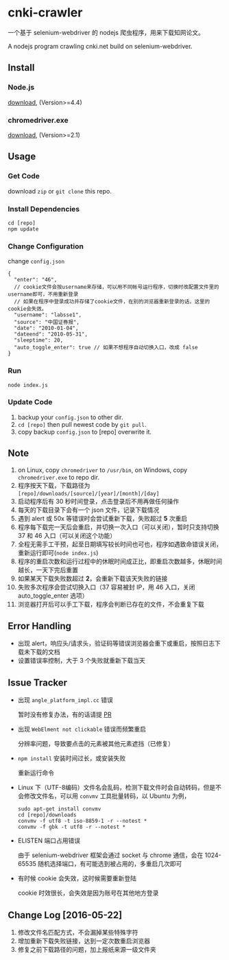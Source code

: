 # cnki-crawler

一个基于 selenium-webdriver 的 nodejs 爬虫程序，用来下载知网论文。

A nodejs program crawling cnki.net build on selenium-webdriver.

## Install

### Node.js

[download](https://nodejs.org/), (Version>=4.4)

### chromedriver.exe

[download](http://chromedriver.storage.googleapis.com/index.html), (Version>=2.1)

## Usage

### Get Code

download `zip` or `git clone` this repo.

### Install Dependencies

```
cd [repo]
npm update
```

### Change Configuration

change `config.json`

```
{
  "enter": "46",
  // cookie文件会按username来存储，可以用不同帐号运行程序，切换时改配置文件里的username即可，不用重新登录
  // 如果在程序中登录成功并存储了cookie文件，在别的浏览器重新登录的话，这里的cookie会失效。
  "username": "labsse1",
  "source": "中国证券报",
  "date": "2010-01-04",
  "dateend": "2010-05-31",
  "sleeptime": 20,
  "auto_toggle_enter": true // 如果不想程序自动切换入口，改成 false
}
```

### Run

`node index.js`

### Update Code

1. backup your `config.json` to other dir.
1. `cd [repo]` then pull newest code by `git pull`.
1. copy backup `config.json` to [repo] overwrite it.

## Note

1. on Linux, copy `chromedriver` to `/usr/bin`, on Windows, copy `chromedriver.exe` to repo dir.
1. 程序按天下载，下载路径为 `[repo]/downloads/[source]/[year]/[month]/[day]`
1. 启动程序后有 30 秒时间登录，点击登录后不用再做任何操作
1. 每天的下载目录下会有一个 json 文件，记录下载情况
1. 遇到 alert 或 50x 等错误时会尝试重新下载，失败超过 **5** 次重启
1. 程序每下载完一天后会重启，并切换一次入口（可以关闭），暂时只支持切换 37 和 46 入口（可以关闭这个功能）
1. 全程无需手工干预，起至日期填写较长时间也可也，程序如遇致命错误关闭，重新运行即可(`node index.js`)
1. 程序的重启次数和运行过程中的休眠时间成正比，即重启次数越多，休眠时间越长，一天下完后重置
1. 如果某天下载失败数超过 **2**，会重新下载该天失败的链接
1. 失败多次程序会尝试切换入口（37 容易被封 IP，用 46 入口，关闭 auto_toggle_enter 选项）
1. 浏览器打开后可以手工下载，程序会判断已存在的文件，不会重复下载

## Error Handling

* 出现 alert，响应头/请求头，验证码等错误浏览器会重下或重启，按照日志下载未下载的文档
* 设置错误率控制，大于 3 个失败就重新下载当天

## Issue Tracker

* 出现 `angle_platform_impl.cc` 错误

  暂时没有修复办法，有的话请提 [PR](https://github.com/x-web/cnki-crawler/issues/new)
* 出现 `WebElment not clickable` 错误而频繁重启

  分辨率问题，导致要点击的元素被其他元素遮挡（已修复）
* `npm install` 安装时间过长，或安装失败

  重新运行命令
* Linux 下（UTF-8编码）文件名会乱码，检测下载文件时会自动转码，但是不会修改文件名，可以用 `convmv` 工具批量转码，以 Ubuntu 为例，

  ```
  sudo apt-get install convmv
  cd [repo]/downloads
  convmv -f utf8 -t iso-8859-1 -r --notest *
  convmv -f gbk -t utf8 -r --notest *
  ```

* ELISTEN 端口占用错误

  由于 selenium-webdriver 框架会通过 socket 与 chrome 通信，会在 1024-65535 随机选择端口，有可能选到被占用的，多重启几次即可

* 有时候 cookie 会失效，这时候需要重新登陆

  cookie 时效很长，会失效是因为账号在其他地方登录

## Change Log [2016-05-22]

1. 修改文件名匹配方式，不会漏掉某些特殊字符
1. 增加重新下载失败链接，达到一定次数重启浏览器
1. 修复之前下载路径的问题，加上报纸来源一级文件夹
